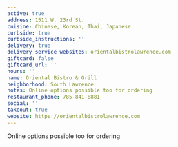```yaml
---
active: true
address: 1511 W. 23rd St.
cuisine: Chinese, Korean, Thai, Japanese
curbside: true
curbside_instructions: ''
delivery: true
delivery_service_websites: orientalbistrolawrence.com
giftcard: false
giftcard_url: ''
hours: ''
name: Oriental Bistro & Grill
neighborhood: South Lawrence
notes: Online options possible too for ordering
restaurant_phone: 785-841-8881
social: ''
takeout: true
website: https://orientalbistrolawrence.com
---
```


Online options possible too for ordering